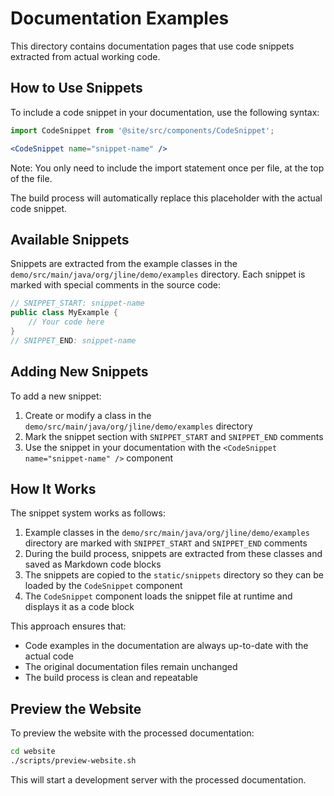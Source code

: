# Documentation Examples

This directory contains documentation pages that use code snippets extracted from actual working code.

## How to Use Snippets

To include a code snippet in your documentation, use the following syntax:

```jsx
import CodeSnippet from '@site/src/components/CodeSnippet';

<CodeSnippet name="snippet-name" />
```

Note: You only need to include the import statement once per file, at the top of the file.

The build process will automatically replace this placeholder with the actual code snippet.

## Available Snippets

Snippets are extracted from the example classes in the `demo/src/main/java/org/jline/demo/examples` directory. Each snippet is marked with special comments in the source code:

```java
// SNIPPET_START: snippet-name
public class MyExample {
    // Your code here
}
// SNIPPET_END: snippet-name
```

## Adding New Snippets

To add a new snippet:

1. Create or modify a class in the `demo/src/main/java/org/jline/demo/examples` directory
2. Mark the snippet section with `SNIPPET_START` and `SNIPPET_END` comments
3. Use the snippet in your documentation with the `<CodeSnippet name="snippet-name" />` component

## How It Works

The snippet system works as follows:

1. Example classes in the `demo/src/main/java/org/jline/demo/examples` directory are marked with `SNIPPET_START` and `SNIPPET_END` comments
2. During the build process, snippets are extracted from these classes and saved as Markdown code blocks
3. The snippets are copied to the `static/snippets` directory so they can be loaded by the `CodeSnippet` component
4. The `CodeSnippet` component loads the snippet file at runtime and displays it as a code block

This approach ensures that:
- Code examples in the documentation are always up-to-date with the actual code
- The original documentation files remain unchanged
- The build process is clean and repeatable

## Preview the Website

To preview the website with the processed documentation:

```bash
cd website
./scripts/preview-website.sh
```

This will start a development server with the processed documentation.

